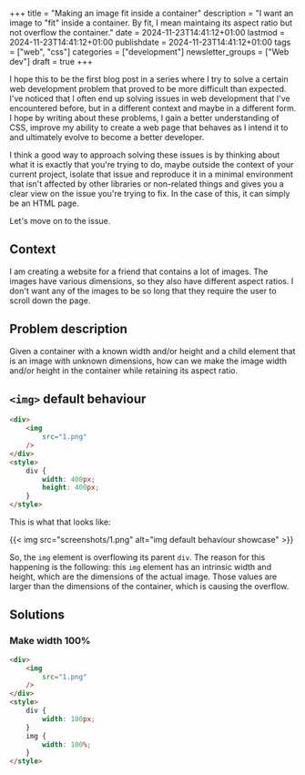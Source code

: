 +++
title = "Making an image fit inside a container"
description = "I want an image to \"fit\" inside a container. By fit, I mean maintaing its aspect ratio but not overflow the container."
date = 2024-11-23T14:41:12+01:00
lastmod = 2024-11-23T14:41:12+01:00
publishdate = 2024-11-23T14:41:12+01:00
tags = ["web", "css"]
categories = ["development"]
newsletter_groups = ["Web dev"]
draft = true
+++

I hope this to be the first blog post in a series where I try to solve a certain web development problem that proved to be more difficult than expected. I've noticed that I often end up solving issues in web development that I've encountered before, but in a different context and maybe in a different form. I hope by writing about these problems, I gain a better understanding of CSS, improve my ability to create a web page that behaves as I intend it to and ultimately evolve to become a better developer.  

I think a good way to approach solving these issues is by thinking about what it is exactly that you're trying to do, maybe outside the context of your current project, isolate that issue and reproduce it in a minimal environment that isn't affected by other libraries or non-related things and gives you a clear view on the issue you're trying to fix. In the case of this, it can simply be an HTML page.

Let's move on to the issue.

## Context

I am creating a website for a friend that contains a lot of images. The images have various dimensions, so they also have different aspect ratios. I don't want any of the images to be so long that they require the user to scroll down the page. 

## Problem description

Given a container with a known width and/or height and a child element that is an image with unknown dimensions, how can we make the image width and/or height in the container while retaining its aspect ratio.

## `<img>` default behaviour

```html
<div>
    <img
        src="1.png"
    />
</div>
<style>
    div {
        width: 400px;
        height: 400px;
    }
</style>
```

This is what that looks like:

{{< img src="screenshots/1.png" alt="img default behaviour showcase" >}}

So, the `img` element is overflowing its parent `div`. The reason for this happening is the following: this `img` element has an intrinsic width and height, which are the dimensions of the actual image. Those values are larger than the dimensions of the container, which is causing the overflow.

## Solutions

### Make width 100% 

```html
<div>
    <img
        src="1.png"
    />
</div>
<style>
    div {
        width: 100px;
    }
    img {
        width: 100%;
    }
</style>
```




